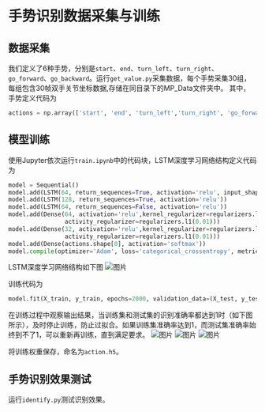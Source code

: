 # 手势识别数据采集与训练
## 数据采集
我们定义了6种手势，分别是`start`、`end`、`turn_left`、`turn_right`、`go_forward`、`go_backward`。运行`get_value.py`采集数据，每个手势采集30组，每组包含30帧双手关节坐标数据,存储在同目录下的MP_Data文件夹中。
其中，手势定义代码为
```python
actions = np.array(['start', 'end', 'turn_left','turn_right', 'go_forward', 'go_backward'])
```
## 模型训练
使用Jupyter依次运行`train.ipynb`中的代码块，LSTM深度学习网络结构定义代码为
```python
model = Sequential()
model.add(LSTM(64, return_sequences=True, activation='relu', input_shape=(30,126)))
model.add(LSTM(128, return_sequences=True, activation='relu'))
model.add(LSTM(64, return_sequences=False, activation='relu'))
model.add(Dense(64, activation='relu',kernel_regularizer=regularizers.l2(0.01),
                activity_regularizer=regularizers.l1(0.01)))
model.add(Dense(32, activation='relu',kernel_regularizer=regularizers.l2(0.01),
                activity_regularizer=regularizers.l1(0.01)))
model.add(Dense(actions.shape[0], activation='softmax'))
model.compile(optimizer='Adam', loss='categorical_crossentropy', metrics=['categorical_accuracy'])
```
LSTM深度学习网络结构如下图
![图片](https://github.com/week0425/Project-IOT-Platform-AGV/blob/58243f2c9fb5cde6c888a003f8a191eb268b03b3/documents/Phase%2002-Output%2004-AGV%20Motion%20Control%20by%20AI%20Vision/02%20gesture_recognition/train_result/LSTM_network_structure.PNG)

训练代码为
```python
model.fit(X_train, y_train, epochs=2000, validation_data=(X_test, y_test), callbacks=[tb_callback], shuffle=True)
```
在训练过程中观察输出结果，当训练集和测试集的识别准确率都达到1时（如下图所示），及时停止训练，防止过拟合。如果训练集准确率达到1，而测试集准确率始终到不了1，可以重新再训练，直到满足要求。
![图片](https://github.com/week0425/Project-IOT-Platform-AGV/blob/58243f2c9fb5cde6c888a003f8a191eb268b03b3/documents/Phase%2002-Output%2004-AGV%20Motion%20Control%20by%20AI%20Vision/02%20gesture_recognition/train_result/train_result.PNG)
![图片](https://github.com/week0425/Project-IOT-Platform-AGV/blob/58243f2c9fb5cde6c888a003f8a191eb268b03b3/documents/Phase%2002-Output%2004-AGV%20Motion%20Control%20by%20AI%20Vision/02%20gesture_recognition/train_result/loss.png)
![图片](https://github.com/week0425/Project-IOT-Platform-AGV/blob/58243f2c9fb5cde6c888a003f8a191eb268b03b3/documents/Phase%2002-Output%2004-AGV%20Motion%20Control%20by%20AI%20Vision/02%20gesture_recognition/train_result/accuracy.png)

将训练权重保存，命名为`action.h5`。
## 手势识别效果测试
运行`identify.py`测试识别效果。